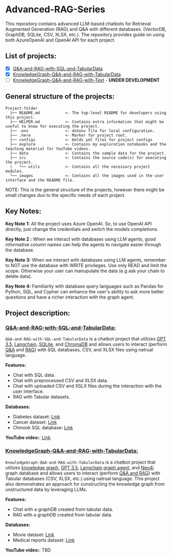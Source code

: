 # Advanced-RAG-Series
This repository contains advanced LLM-based chatbots for Retrieval Augmented Generation (RAG) and Q&A with different databases. (VectorDB, GraphDB, SQLite, CSV, XLSX, etc.). The repository provides guide on using both AzureOpenAI and OpenAI API for each project.

## List of projects:
- [x] [Q&A-and-RAG-with-SQL-and-TabularData](#Q&A-and-RAG-with-SQL-and-TabularData)
- [x] [KnowledgeGraph-Q&A-and-RAG-with-TabularData](#KnowledgeGraph-Q&A-and-RAG-with-TabularData)
- [ ] [KnowledgeGraph-Q&A-and-RAG-with-Text](#KnowledgeGraph-Q&A-and-RAG-with-Text) - **UNDER DEVELOPMENT**

## General structure of the projects:

```
Project-folder
  ├── README.md           <- The top-level README for developers using this project.
  ├── HELPER.md           <- Contains extra information that might be useful to know for executing the project.
  ├── .env                <- dotenv file for local configuration.
  ├── .here               <- Marker for project root.
  ├── configs             <- Holds yml files for project configs
  ├── explore             <- Contains my exploration notebooks and the teaching material for YouTube videos. 
  ├── data                <- Contains the sample data for the project.
  ├── src                 <- Contains the source code(s) for executing the project.
  |   └── utils           <- Contains all the necessary project modules. 
  └── images              <- Contains all the images used in the user interface and the README file. 
```
NOTE: This is the general structure of the projects, however there might be small changes duo to the specific needs of each project.

## Key Notes:
**Key Note 1:** All the project uses Azure OpenAI. So, to use OpenAI API directly, just change the credentials and switch the models completions.

**Key Note 2 :** When we interact with databases using LLM agents, good informative column names can help the agents to navigate easier through the database.

**Key Note 3:** When we interact with databases using LLM agents, remember to NOT use the database with WRITE privileges. Use only READ and limit the scope. Otherwise your user can manupulate the data (e.g ask your chain to delete data).

**Key Note 4:** Familiarity with database query languages such as Pandas for Python, SQL, and Cypher can enhance the user's ability to ask more better questions and have a richer interaction with the graph agent.

## Project description:
<!-- ==================================== -->
<!-- Q&A-and-RAG-with-SQL-and-TabularData -->
<!-- ==================================== -->
<a id="Chat-SQL"></a>
<h3><a style=" white-space:nowrap; " href="https://github.com/Farzad-R/Advanced-RAG-Series/tree/main/Q&A-and-RAG-with-SQL-and-TabularData"><b>Q&A-and-RAG-with-SQL-and-TabularData:</b></a></h3>

`Q&A-and-RAG-with-SQL-and-TabularData` is a chatbot project that utilizes <u>GPT 3.5</u>, <u>Langchain</u>, <u>SQLite</u>, and <u>ChromaDB</u> and allows users to interact (perform <u>Q&A</u> and <u>RAG</u>) with SQL databases, CSV, and XLSX files using natrual language.

**Features:**
- Chat with SQL data.
- Chat with preprocessed CSV and XLSX data.
- Chat with uploaded CSV and XSLX files during the interaction with the user interface.
- RAG with Tabular datasets.

**Databases:**
- Diabetes dataset: [Link](https://www.kaggle.com/datasets/akshaydattatraykhare/diabetes-dataset?resource=download&select=diabetes.csv)
- Cancer dataset: [Link](https://www.kaggle.com/datasets/rohansahana/breast-cancer-dataset-for-beginners?select=train.csv)
- Chinook SQL database: [Link](https://database.guide/2-sample-databases-sqlite/)

**YouTube video:**: [Link](https://youtu.be/ZtltjSjFPDg?si=YdIeYcFeP4yzTXKQ)

<!-- =========================================== -->
<!-- KnowledgeGraph-Q&A-and-RAG-with-TabularData -->
<!-- =========================================== -->
<a id="KnowledgeGraph-Q&A-and-RAG-with-TabularData"></a>
<h3><a style=" white-space:nowrap; " href="https://github.com/Farzad-R/Advanced-RAG-Series/tree/main/KnowledgeGraph-Q&A-and-RAG-with-TabularData"><b>KnowledgeGraph-Q&A-and-RAG-with-TabularData:</b></a></h3>

`KnowledgeGraph-Q&A-and-RAG-with-TabularData` is a chatbot project that utilizes <u>knowledge graph</u>, <u>GPT 3.5</u>, <u>Langchain graph agent</u>, and <u>Neo4j</u> graph database and allows users to interact (perform <u>Q&A and RAG</u>) with Tabular databases (CSV, XLSX, etc.) using natrual language. This project also demonstrates an approach for cunstructing the knowledge graph from unstructured data by leveraging LLMs.

**Features:**
- Chat with a graphDB created from tabular data.
- RAG with a graphDB created from tabular data.

**Databases:**
- Movie dataset: [Link](https://raw.githubusercontent.com/tomasonjo/blog-datasets/main/movies/movies_small.csv)
- Medical reports dataset: [Link](https://github.com/neo4j-partners/neo4j-generative-ai-azure/tree/main/ingestion/data)

**YouTube video:**: TBD


<!-- =============================== -->
<!-- Document-KnowledgeGraph-RAG-GPT -->
<!-- =============================== -->
